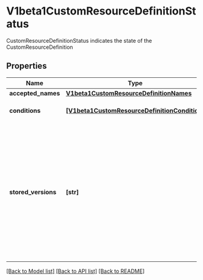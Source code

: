 # V1beta1CustomResourceDefinitionStatus

CustomResourceDefinitionStatus indicates the state of the CustomResourceDefinition

## Properties
Name | Type | Description | Notes
------------ | ------------- | ------------- | -------------
**accepted_names** | [**V1beta1CustomResourceDefinitionNames**](V1beta1CustomResourceDefinitionNames.md) |  | [optional] 
**conditions** | [**[V1beta1CustomResourceDefinitionCondition]**](V1beta1CustomResourceDefinitionCondition.md) | conditions indicate state for particular aspects of a CustomResourceDefinition | [optional] 
**stored_versions** | **[str]** | storedVersions lists all versions of CustomResources that were ever persisted. Tracking these versions allows a migration path for stored versions in etcd. The field is mutable so a migration controller can finish a migration to another version (ensuring no old objects are left in storage), and then remove the rest of the versions from this list. Versions may not be removed from &#x60;spec.versions&#x60; while they exist in this list. | [optional] 

[[Back to Model list]](../README.md#documentation-for-models) [[Back to API list]](../README.md#documentation-for-api-endpoints) [[Back to README]](../README.md)


